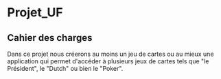 # Projet_UF
## Cahier des charges

Dans ce projet nous créerons au moins un jeu de cartes ou au mieux une application qui permet d'accéder à plusieurs jeux de cartes tels que "le Président", le "Dutch" ou bien le "Poker".
